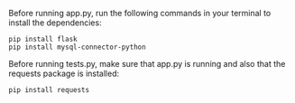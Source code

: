 Before running app.py, run the following commands in your terminal to install the dependencies:
```
pip install flask
pip install mysql-connector-python
```

Before running tests.py, make sure that app.py is running and also that the requests package is installed:
```
pip install requests
```